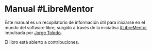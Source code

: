 # Manual #LibreMentor

Este manual es un recopilatorio de información útil para iniciarse en el mundo del software libre, surgido a través de la iniciativa [#LibreMentor](https://blog.lacajita.es/librementor/) impulsada por [Jorge Toledo](https://blog.lacajita.es).

El libro está abierto a contribuciones.
